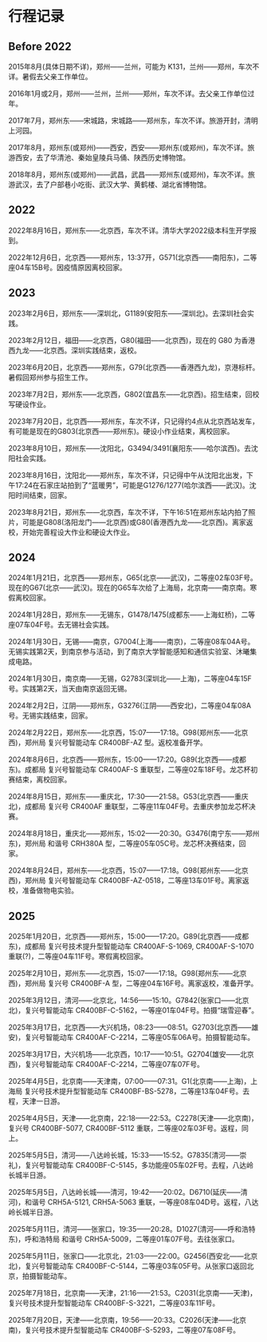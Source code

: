 # 行程记录

## Before 2022

2015年8月(具体日期不详)，郑州——兰州，可能为 K131，兰州——郑州，车次不详。暑假去父亲工作单位。

2016年1月或2月，郑州——兰州，兰州——郑州，车次不详。去父亲工作单位过年。

2017年7月，郑州东——宋城路，宋城路——郑州东，车次不详。旅游开封，清明上河园。

2017年8月，郑州东(或郑州)——西安，西安——郑州东(或郑州)，车次不详。旅游西安，去了华清池、秦始皇陵兵马俑、陕西历史博物馆。

2018年8月，郑州东(或郑州)——武昌，武昌——郑州东(或郑州)，车次不详。旅游武汉，去了户部巷小吃街、武汉大学、黄鹤楼、湖北省博物馆。

## 2022

2022年8月16日，郑州东——北京西，车次不详。清华大学2022级本科生开学报到。

2022年12月6日，北京西——郑州东，13:37开，G571(北京西——南阳东)，二等座04车15B号。因疫情原因离校回家。

## 2023

2023年2月6日，郑州东——深圳北，G1189(安阳东——深圳北)。去深圳社会实践。

2023年2月12日，福田——北京西，G80(福田——北京西)，现在的 G80 为香港西九龙——北京西。深圳实践结束，返校。

2023年6月20日，北京西——郑州东，G79(北京西——香港西九龙)，京港标杆。暑假回郑州参与招生工作。

2023年7月2日，郑州东——北京西，G802(宜昌东——北京西)。招生结束，回校写硬设作业。

2023年7月20日，北京西——郑州东，车次不详，只记得约4点从北京西站发车，有可能是现在的G803(北京西——郑州东)。硬设小作业结束，离校回家。

2023年8月10日，郑州东——沈阳北，G3494/3491(襄阳东——哈尔滨西)。去沈阳社会实践。

2023年8月16日，沈阳北——郑州东，车次不详，只记得中午从沈阳北出发，下午17:24在石家庄站拍到了“蓝暖男”，可能是G1276/1277(哈尔滨西——武汉)。沈阳时间结束，回家。

2023年8月21日，郑州东——北京西，车次不详，下午16:51在郑州东站内拍了照片，可能是G808(洛阳龙门——北京西)或G80(香港西九龙——北京西)。离家返校，开始完善程设大作业和硬设大作业。

## 2024

2024年1月21日，北京西——郑州东，G65(北京——武汉)，二等座02车03F号。现在的G67(北京——武汉)。现在的G65车次给了上海局，北京南——南京南。寒假离校回家。

2024年1月28日，郑州东——无锡东，G1478/1475(成都东——上海虹桥)，二等座07车04F号。去无锡社会实践。

2024年1月30日，无锡——南京，G7004(上海——南京)，二等座08车04A号。无锡实践第2天，到南京参与活动，到了南京大学智能感知和通信实验室、沐曦集成电路。

2024年1月30日，南京南——无锡，G2783(深圳北——上海)，二等座04车15F号。实践第2天，当天由南京返回无锡。

2024年2月2日，江阴——郑州东，G3276(江阴——西安北)，二等座04车08A号。无锡实践结束，回家。

2024年2月22日，郑州东——北京西，15:07——17:18。G98(郑州东——北京西)，郑州局 复兴号智能动车 CR400BF-AZ 型。返校准备开学。

2024年8月6日，北京西——郑州东，15:00——17:20。G89(北京西——成都东)。成都局 复兴号智能动车 CR400AF-S 重联型，二等座02车18F号。龙芯杯初赛结束，离校回家。

2024年8月15日，郑州东——重庆北，17:30——21:58。G53(北京西——重庆北)，成都局 复兴号 CR400AF 重联型，二等座11车04F号。去重庆参加龙芯杯决赛。

2024年8月18日，重庆北——郑州东，15:02——20:30。G3476(南宁东——郑州东)，郑州局 和谐号 CRH380A 型，二等座05车05C号。龙芯杯决赛结束，回家。

2024年8月24日，郑州东——北京西，15:07——17:18。G98(郑州东——北京西)，郑州局 复兴号智能动车 CR400BF-AZ-0518，二等座13车01F号。离家返校，准备做物电实验。

## 2025

2025年1月20日，北京西——郑州东，15:00——17:20。G89(北京西——成都东)，成都局 复兴号技术提升型智能动车 CR400AF-S-1069, CR400AF-S-1070 重联(?)，二等座04车11F号。寒假离校回家。

2025年2月10日，郑州东——北京西，15:07——17:18。G98(郑州东——北京西)，郑州局 复兴号 CR400BF-A 型，二等座04车16F号。离家返校，准备开学。

2025年3月12日，清河——北京北，14:56——15:10。G7842(张家口——北京北)，复兴号智能动车 CR400BF-C-5162，一等座01车04F号。拍摄“瑞雪迎春”。

2025年3月17日，北京西——大兴机场，08:23——08:51。G2703(北京西——雄安)，复兴号智能动车 CR400AF-C-2214，二等座05车06A号。拍摄智能动车。

2025年3月17日，大兴机场——北京西，10:17——10:51。G2704(雄安——北京西)，复兴号智能动车 CR400AF-C-2214，二等座07车07F号。

2025年4月5日，北京南——天津南，07:00——07:31。G1(北京南——上海)，上海局 复兴号技术提升型智能动车 CR400BF-BS-5278，二等座13车04F号。去程，天津一日游。

2025年4月5日，天津——北京南，22:18——22:53。C2278(天津——北京南)，复兴号 CR400BF-5077, CR400BF-5112 重联，二等座02车03F号。返程，同上。

2025年5月5日，清河——八达岭长城，15:33——15:52。G7835(清河——崇礼)，复兴号智能动车 CR400BF-C-5145，多功能座05车02F号。去程，八达岭长城半日游。

2025年5月5日，八达岭长城——清河，19:42——20:02。D6710(延庆——清河)，和谐号 CRH5A-5121, CRH5A-5063 重联，一等座08车04D号。返程，八达岭长城半日游。

2025年5月11日，清河——张家口，19:35——20:28。D1027(清河——呼和浩特东)，呼和浩特局 和谐号 CRH5A-5009，二等座01车07F号。去往张家口。

2025年5月11日，张家口——北京北，21:03——22:00。G2456(西安北——北京北)，复兴号智能动车 CR400BF-C-5144，二等座03车05F号。从张家口返回北京，拍摄智能动车。

2025年7月18日，北京南——天津，21:16——21:53。C2031(北京南——天津)，复兴号技术提升型智能动车 CR400BF-S-3221，二等座03车11F号。

2025年7月20日，天津——北京南，19:56——20:33。C2026(天津——北京南)，复兴号技术提升型智能动车 CR400BF-S-5293，二等座07车08F号。
